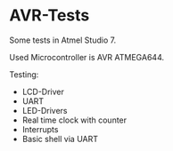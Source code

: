 # AVR-Tests
Some tests in Atmel Studio 7.

Used Microcontroller is AVR ATMEGA644.

Testing:

- LCD-Driver
- UART
- LED-Drivers
- Real time clock with counter
- Interrupts
- Basic shell via UART

